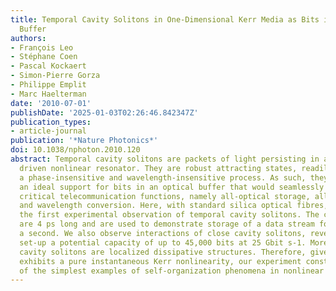 ```yaml
---
title: Temporal Cavity Solitons in One-Dimensional Kerr Media as Bits in an All-Optical
  Buffer
authors:
- François Leo
- Stéphane Coen
- Pascal Kockaert
- Simon-Pierre Gorza
- Philippe Emplit
- Marc Haelterman
date: '2010-07-01'
publishDate: '2025-01-03T02:26:46.842347Z'
publication_types:
- article-journal
publication: '*Nature Photonics*'
doi: 10.1038/nphoton.2010.120
abstract: Temporal cavity solitons are packets of light persisting in a continuously
  driven nonlinear resonator. They are robust attracting states, readily excited through
  a phase-insensitive and wavelength-insensitive process. As such, they constitute
  an ideal support for bits in an optical buffer that would seamlessly combine three
  critical telecommunication functions, namely all-optical storage, all-optical reshaping
  and wavelength conversion. Here, with standard silica optical fibres, we report
  the first experimental observation of temporal cavity solitons. The cavity solitons
  are 4 ps long and are used to demonstrate storage of a data stream for more than
  a second. We also observe interactions of close cavity solitons, revealing for our
  set-up a potential capacity of up to 45,000 bits at 25 Gbit s-1. More fundamentally,
  cavity solitons are localized dissipative structures. Therefore, given that silica
  exhibits a pure instantaneous Kerr nonlinearity, our experiment constitutes one
  of the simplest examples of self-organization phenomena in nonlinear optics.
---
```

